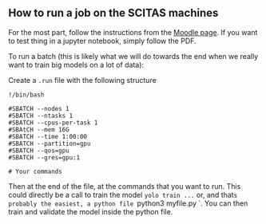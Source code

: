 ## How to run a job on the SCITAS machines

For the most part, follow the instructions from the [Moodle page]([url](https://moodle.epfl.ch/mod/resource/view.php?id=1226324)). If you want to test thing in a jupyter notebook, simply follow the PDF.

To run a batch (this is likely what we will do towards the end when we really want to train big models on a lot of data):

Create a `.run` file with the following structure
```
!/bin/bash

#SBATCH --nodes 1
#SBATCH --ntasks 1
#SBATCH --cpus-per-task 1
#SBAtCH --mem 16G
#SBATCH --time 1:00:00
#SBATCH --partition=gpu
#SBATCH --qos=gpu
#SBATCH --gres=gpu:1

# Your commands
```

Then at the end of the file, at the commands that you want to run. This could directly be a call to train the model `yolo train ...`  or, and that`s probably the easiest, a python file `python3 myfile.py <args>`. You can then train and validate the model inside the python file.
